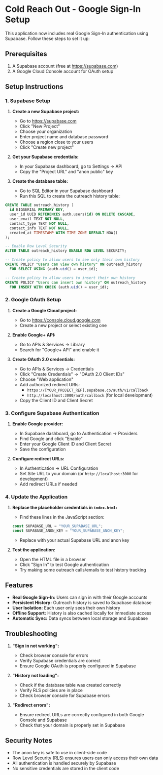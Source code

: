 # Cold Reach Out - Google Sign-In Setup

This application now includes real Google Sign-In authentication using Supabase. Follow these steps to set it up:

## Prerequisites

1. A Supabase account (free at https://supabase.com)
2. A Google Cloud Console account for OAuth setup

## Setup Instructions

### 1. Supabase Setup

1. **Create a new Supabase project:**

   - Go to https://supabase.com
   - Click "New Project"
   - Choose your organization
   - Enter project name and database password
   - Choose a region close to your users
   - Click "Create new project"

2. **Get your Supabase credentials:**

   - In your Supabase dashboard, go to Settings → API
   - Copy the "Project URL" and "anon public" key

3. **Create the database table:**
   - Go to SQL Editor in your Supabase dashboard
   - Run this SQL to create the outreach history table:

```sql
CREATE TABLE outreach_history (
  id BIGSERIAL PRIMARY KEY,
  user_id UUID REFERENCES auth.users(id) ON DELETE CASCADE,
  user_email TEXT NOT NULL,
  contact_type TEXT NOT NULL,
  contact_info TEXT NOT NULL,
  created_at TIMESTAMP WITH TIME ZONE DEFAULT NOW()
);

-- Enable Row Level Security
ALTER TABLE outreach_history ENABLE ROW LEVEL SECURITY;

-- Create policy to allow users to see only their own history
CREATE POLICY "Users can view own history" ON outreach_history
  FOR SELECT USING (auth.uid() = user_id);

-- Create policy to allow users to insert their own history
CREATE POLICY "Users can insert own history" ON outreach_history
  FOR INSERT WITH CHECK (auth.uid() = user_id);
```

### 2. Google OAuth Setup

1. **Create a Google Cloud project:**

   - Go to https://console.cloud.google.com
   - Create a new project or select existing one

2. **Enable Google+ API:**

   - Go to APIs & Services → Library
   - Search for "Google+ API" and enable it

3. **Create OAuth 2.0 credentials:**
   - Go to APIs & Services → Credentials
   - Click "Create Credentials" → "OAuth 2.0 Client IDs"
   - Choose "Web application"
   - Add authorized redirect URIs:
     - `https://[YOUR_PROJECT_REF].supabase.co/auth/v1/callback`
     - `http://localhost:3000/auth/callback` (for local development)
   - Copy the Client ID and Client Secret

### 3. Configure Supabase Authentication

1. **Enable Google provider:**

   - In Supabase dashboard, go to Authentication → Providers
   - Find Google and click "Enable"
   - Enter your Google Client ID and Client Secret
   - Save the configuration

2. **Configure redirect URLs:**
   - In Authentication → URL Configuration
   - Set Site URL to your domain (or `http://localhost:3000` for development)
   - Add redirect URLs if needed

### 4. Update the Application

1. **Replace the placeholder credentials in `index.html`:**

   - Find these lines in the JavaScript section:

   ```javascript
   const SUPABASE_URL = "YOUR_SUPABASE_URL";
   const SUPABASE_ANON_KEY = "YOUR_SUPABASE_ANON_KEY";
   ```

   - Replace with your actual Supabase URL and anon key

2. **Test the application:**
   - Open the HTML file in a browser
   - Click "Sign In" to test Google authentication
   - Try making some outreach calls/emails to test history tracking

## Features

- **Real Google Sign-In:** Users can sign in with their Google accounts
- **Persistent History:** Outreach history is saved to Supabase database
- **User Isolation:** Each user only sees their own history
- **Offline Support:** History is also cached locally for immediate access
- **Automatic Sync:** Data syncs between local storage and Supabase

## Troubleshooting

1. **"Sign in not working":**

   - Check browser console for errors
   - Verify Supabase credentials are correct
   - Ensure Google OAuth is properly configured in Supabase

2. **"History not loading":**

   - Check if the database table was created correctly
   - Verify RLS policies are in place
   - Check browser console for Supabase errors

3. **"Redirect errors":**
   - Ensure redirect URLs are correctly configured in both Google Console and Supabase
   - Check that your domain is properly set in Supabase

## Security Notes

- The anon key is safe to use in client-side code
- Row Level Security (RLS) ensures users can only access their own data
- All authentication is handled securely by Supabase
- No sensitive credentials are stored in the client code
